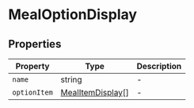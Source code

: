 # MealOptionDisplay

## Properties

| Property | Type | Description |
|----------|------|-------------|
| `name` | string | - |
| `optionItem` | [MealItemDisplay](../interfaces/MealItemDisplay.md)[] | - |
